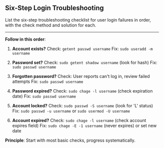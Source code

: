 ## Six-Step Login Troubleshooting

List the six-step troubleshooting checklist for user login failures in order, with the check method and solution for each.

---

**Follow in this order**:

1. **Account exists?**
   Check: `getent passwd username`
   Fix: `sudo useradd -m username`

2. **Password set?**
   Check: `sudo getent shadow username` (look for hash)
   Fix: `sudo passwd username`

3. **Forgotten password?**
   Check: User reports can't log in, review failed attempts
   Fix: `sudo passwd username`

4. **Password expired?**
   Check: `sudo chage -l username` (check expiration date)
   Fix: `sudo passwd username`

5. **Account locked?**
   Check: `sudo passwd -S username` (look for 'L' status)
   Fix: `sudo passwd -u username` or `sudo usermod -U username`

6. **Account expired?**
   Check: `sudo chage -l username` (check account expires field)
   Fix: `sudo chage -E -1 username` (never expires) or set new date

**Principle**: Start with most basic checks, progress systematically.

